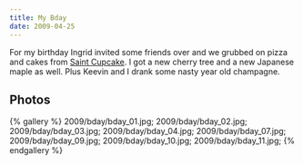 ```yaml
---
title: My Bday
date: 2009-04-25
---
```

For my birthday Ingrid invited some friends over and we grubbed on pizza and cakes from <a href="http://www.saintcupcake.com">Saint Cupcake</a>.  I got a new cherry tree and a new Japanese maple as well.  Plus Keevin and I drank some nasty year old champagne.


## Photos 

{% gallery %} 
2009/bday/bday_01.jpg;
2009/bday/bday_02.jpg;
2009/bday/bday_03.jpg;
2009/bday/bday_04.jpg;
2009/bday/bday_07.jpg;
2009/bday/bday_09.jpg;
2009/bday/bday_10.jpg;
2009/bday/bday_11.jpg;
{% endgallery %}
